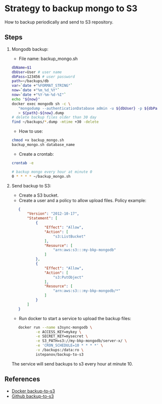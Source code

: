 # Strategy to backup mongo to S3

How to backup periodically and send to S3 repository.

## Steps

1. Mongodb backup:

   * File name: backup_mongo.sh
   ```bash
   dbName=$1
   dbUser=User # user name
   dbPass=123456 # user password
   path=~/backups/db
   var=`date +"%FORMAT_STRING"`
   now=`date +"%m_%d_%Y"`
   now=`date +"%Y-%m-%d-%I"`
   echo "${now}"
   docker exec mongodb sh -c \ 
      "mongodump --authenticationDatabase admin -u ${dbUser} -p ${dbPass} --db=${dbName} --archive" \
      > ${path}-${now}.dump
   # delete backup files older than 30 day
   find ~/backups/*.dump -mtime +30 -delete
   ```

   * How to use:
   ```bash
   chmod +x backup_mongo.sh
   backup_mongo.sh database_name
   ```

   * Create a crontab:
   ```bash
   crontab -e

   # backup mongo every hour at minute 0
   0 * * * * ~/backup_mongo.sh
   ```
   

2. Send backup to S3:

   * Create a S3 bucket.
   * Create a user and a policy to allow upload files. Policy example:
   ```json
      {
          "Version": "2012-10-17",
          "Statement": [
              {
                  "Effect": "Allow",
                  "Action": [
                      "s3:ListBucket"
                  ],
                  "Resource": [
                      "arn:aws:s3:::my-bkp-mongodb"
                  ]
              },
              {
                  "Effect": "Allow",
                  "Action": [
                      "s3:PutObject"
                  ],
                  "Resource": [
                      "arn:aws:s3:::my-bkp-mongodb/*"
                  ]
              }
          ]
      }
   ```


   * Run docker to start a service to upload the backup files:
   ```bash
      docker run --name s3sync-mongodb \
              -e ACCESS_KEY=mykey \
              -e SECRET_KEY=mysecret \
              -e S3_PATH=s3://my-bkp-mongodb/server-x/ \
              -e 'CRON_SCHEDULE=10 * * * *' \
              -v /backups:/data:ro \
              istepanov/backup-to-s3
   ```
   The service will send backups to s3 every hour at minute 10.

## References

* [Docker backup-to-s3](https://hub.docker.com/r/istepanov/backup-to-s3)
* [Github backup-to-s3](https://github.com/istepanov/docker-backup-to-s3)
